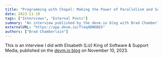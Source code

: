 ```yaml
---
title: "Programming with Chapel: Making the Power of Parallelism and Supercomputers More Accessible"
date: 2023-11-10
tags: ["Interviews", "External Posts"]
summary: "An interview published by the devm.io blog with Brad Chamberlain"
externalURL: "https://app.devm.io/fleq4BN6BEb"
authors: ["Brad Chamberlain"]
---
```


This is an interview I did with Elisabeth (Liz) King of Software &
Support Media, published on the [devm.io
blog](https://app.devm.io/fleq4BN6BEb) on November 10, 2023.
